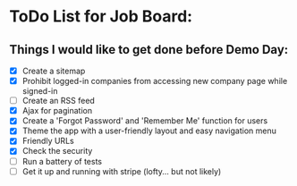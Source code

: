 # ToDo List for Job Board:

## Things I would like to get done before Demo Day:
- [x] Create a sitemap
- [x] Prohibit logged-in companies from accessing new company page while signed-in
- [ ] Create an RSS feed
- [x] Ajax for pagination
- [x] Create a 'Forgot Password' and 'Remember Me' function for users
- [x] Theme the app with a user-friendly layout and easy navigation menu
- [x] Friendly URLs
- [x] Check the security
- [ ] Run a battery of tests
- [ ] Get it up and running with stripe (lofty... but not likely)
